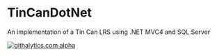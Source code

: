 TinCanDotNet
============

An implementation of a Tin Can LRS using .NET MVC4 and SQL Server

[![githalytics.com alpha](https://cruel-carlota.pagodabox.com/8c3a2d3b143312c3d06c40b2c2b79fe7 "githalytics.com")](http://githalytics.com/codefly/TinCanDotNet)